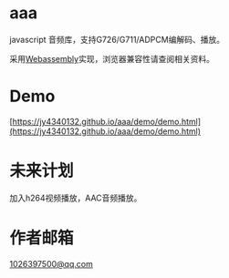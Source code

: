 aaa
=====

javascript 音频库，支持G726/G711/ADPCM编解码、播放。

采用[Webassembly](https://webassembly.org)实现，浏览器兼容性请查阅相关资料。

Demo
====

[https://jy4340132.github.io/aaa/demo/demo.html](https://jy4340132.github.io/aaa/demo/demo.html)

未来计划
=====

加入h264视频播放，AAC音频播放。

作者邮箱
=====

1026397500@qq.com
